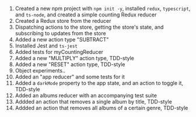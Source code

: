 1. Created a new npm project with `npm init -y`, installed `redux`, `typescript`, and `ts-node`, and created a simple counting Redux reducer
2. Created a Redux store from the reducer
3. Dispatching actions to the store, getting the store's state, and subscribing to updates from the store
4. Added a new action type "SUBTRACT"
5. Installed Jest and `ts-jest`
6. Added tests for myCountingReducer
7. Added a new "MULTIPLY" action type, TDD-style
8. Added a new "RESET" action type, TDD-style
9. Object experiments..
10. Added an "app reducer" and some tests for it
11. Added a `darkMode` property to the app state, and an action to toggle it, TDD-style
12. Added an albums reducer with an accompanying test suite
13. Addded an action that removes a single album by title, TDD-style
14. Addded an action that removes all albums of a certain genre, TDD-style
